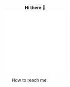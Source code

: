 <p align="center"> <b> Hi there 👋</b>
<br/>
  <img src="https://github.com/Varsada-Rohit/Varsada-Rohit/blob/master/pc.gif?raw=true" height=200/>
  <br/>How to reach me:   <a href="https://www.instagram.com/patel_.rohit/"><img src="https://github.com/Varsada-Rohit/Varsada-Rohit/blob/master/instagram.gif?raw=true" width=30/></a>
</p>
<!--
**Varsada-Rohit/Varsada-Rohit** is a ✨ _special_ ✨ repository because its `README.md` (this file) appears on your GitHub profile.

Here are some ideas to get you started:

- 🔭 I’m currently working on ...
- 🌱 I’m currently learning ...
- 👯 I’m looking to collaborate on ...
- 🤔 I’m looking for help with ...
- 💬 Ask me about ...
- 📫 How to reach me: ...
- 😄 Pronouns: ...
- ⚡ Fun fact: ...
-->
